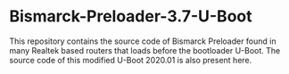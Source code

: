 # Bismarck-Preloader-3.7-U-Boot
This repository contains the source code of Bismarck Preloader found in many Realtek based routers that loads before the bootloader U-Boot. The source code of this modified U-Boot 2020.01 is also present here.

